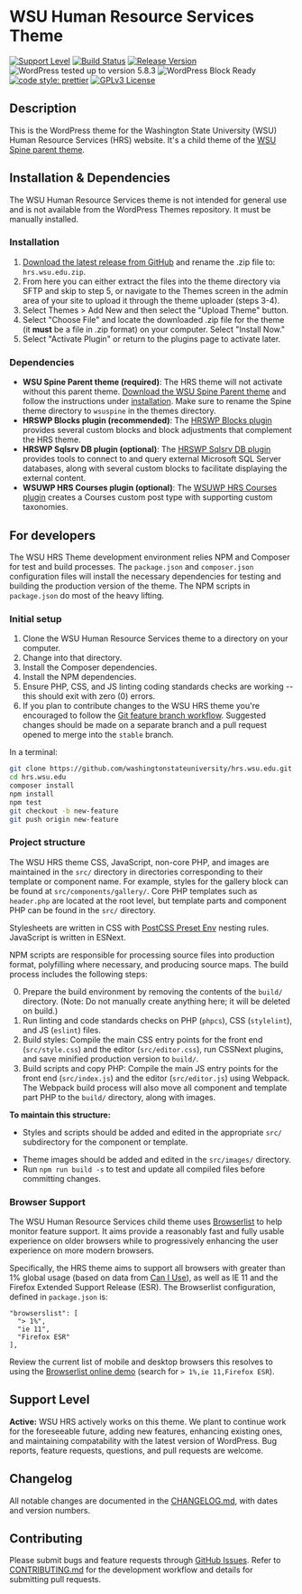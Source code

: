 # WSU Human Resource Services Theme

[![Support Level](https://img.shields.io/badge/support-active-green.svg)](#support-level) [![Build Status](https://github.com/washingtonstateuniversity/hrs.wsu.edu/actions/workflows/coding-standards.yml/badge.svg)](https://github.com/washingtonstateuniversity/hrs.wsu.edu/actions) [![Release Version](https://img.shields.io/github/v/release/washingtonstateuniversity/hrs.wsu.edu)](https://github.com/washingtonstateuniversity/hrs.wsu.edu/releases/latest) ![WordPress tested up to version 5.8.3](https://img.shields.io/badge/WordPress-v5.8.3%20tested-success.svg) ![WordPress Block Ready](https://img.shields.io/badge/block-ready-blueviolet) [![code style: prettier](https://img.shields.io/badge/code_style-prettier-ff69b4.svg)](https://github.com/prettier/prettier) [![GPLv3 License](https://img.shields.io/github/license/washingtonstateuniversity/hrs.wsu.edu)](https://github.com/washingtonstateuniversity/hrs.wsu.edu/blob/develop/LICENSE.md)

## Description

This is the WordPress theme for the Washington State University (WSU) Human Resource Services (HRS) website. It's a child theme of the [WSU Spine parent theme](https://github.com/washingtonstateuniversity/WSUWP-spine-parent-theme).

## Installation & Dependencies

The WSU Human Resource Services theme is not intended for general use and is not available from the WordPress Themes repository. It must be manually installed.

### Installation

1. [Download the latest release from GitHub](https://github.com/washingtonstateuniversity/hrs.wsu.edu/releases/latest) and rename the .zip file to: `hrs.wsu.edu.zip`.
2. From here you can either extract the files into the theme directory via SFTP and skip to step 5, or navigate to the Themes screen in the admin area of your site to upload it through the theme uploader (steps 3-4).
3. Select Themes > Add New and then select the "Upload Theme" button.
4. Select "Choose File" and locate the downloaded .zip file for the theme (it **must** be a file in .zip format) on your computer. Select "Install Now."
5. Select "Activate Plugin" or return to the plugins page to activate later.

### Dependencies

- **WSU Spine Parent theme (required)**: The HRS theme will not activate without this parent theme. [Download the WSU Spine Parent theme](https://github.com/washingtonstateuniversity/WSUWP-spine-parent-theme/archive/master.zip) and follow the instructions under [installation](#installation). Make sure to rename the Spine theme directory to `wsuspine` in the themes directory.
- **HRSWP Blocks plugin (recommended)**: The [HRSWP Blocks plugin](https://github.com/washingtonstateuniversity/hrswp-plugin-blocks) provides several custom blocks and block adjustments that complement the HRS theme.
- **HRSWP Sqlsrv DB plugin (optional)**: The [HRSWP Sqlsrv DB plugin](https://github.com/washingtonstateuniversity/hrswp-plugin-sqlsrv-db) provides tools to connect to and query external Microsoft SQL Server databases, along with several custom blocks to facilitate displaying the external content.
- **WSUWP HRS Courses plugin (optional)**: The [WSUWP HRS Courses plugin](https://github.com/washingtonstateuniversity/wsuwp-plugin-hrs-courses) creates a Courses custom post type with supporting custom taxonomies.

## For developers

The WSU HRS Theme development environment relies NPM and Composer for test and build processes. The `package.json` and `composer.json` configuration files will install the necessary dependencies for testing and building the production version of the theme. The NPM scripts in `package.json` do most of the heavy lifting.

### Initial setup

1. Clone the WSU Human Resource Services theme to a directory on your computer.
2. Change into that directory.
3. Install the Composer dependencies.
4. Install the NPM dependencies.
5. Ensure PHP, CSS, and JS linting coding standards checks are working -- this should exit with zero (0) errors.
6. If you plan to contribute changes to the WSU HRS theme you're encouraged to follow the [Git feature branch workflow](https://www.atlassian.com/git/tutorials/comparing-workflows/feature-branch-workflow). Suggested changes should be made on a separate branch and a pull request opened to merge into the `stable` branch.

In a terminal:

~~~bash
git clone https://github.com/washingtonstateuniversity/hrs.wsu.edu.git
cd hrs.wsu.edu
composer install
npm install
npm test
git checkout -b new-feature
git push origin new-feature
~~~

### Project structure

The WSU HRS theme CSS, JavaScript, non-core PHP, and images are maintained in the `src/` directory in directories corresponding to their template or component name. For example, styles for the gallery block can be found at `src/components/gallery/`. Core PHP templates such as `header.php` are located at the root level, but template parts and component PHP can be found in the `src/` directory.

Stylesheets are written in CSS with [PostCSS Preset Env](https://github.com/csstools/postcss-preset-env) nesting rules. JavaScript is written in ESNext. 

NPM scripts are responsible for processing source files into production format, polyfilling where necessary, and producing source maps. The build process includes the following steps:

0. Prepare the build environment by removing the contents of the `build/` directory. (Note: Do not manually create anything here; it will be deleted on build.)
1. Run linting and code standards checks on PHP (`phpcs`), CSS (`stylelint`), and JS (`eslint`) files.
2. Build styles: Compile the main CSS entry points for the front end (`src/style.css`) and the editor (`src/editor.css`), run CSSNext plugins, and save minified production version to `build/`.
3. Build scripts and copy PHP: Compile the main JS entry points for the front end (`src/index.js`) and the editor (`src/editor.js`) using Webpack. The Webpack build process will also move all component and template part PHP to the `build/` directory, along with images.

**To maintain this structure:**

- Styles and scripts should be added and edited in the appropriate `src/` subdirectory for the component or template.
* Theme images should be added and edited in the `src/images/` directory.
* Run `npm run build -s` to test and update all compiled files before committing changes.

### Browser Support

The WSU Human Resource Services child theme uses [Browserlist](https://github.com/browserslist/browserslist) to help monitor feature support. It aims provide a reasonably fast and fully usable experience on older browsers while to progressively enhancing the user experience on more modern browsers.

Specifically, the HRS theme aims to support all browsers with greater than 1% global usage (based on data from [Can I Use](http://caniuse.com/)), as well as IE 11 and the Firefox Extended Support Release (ESR). The Browserlist configuration, defined in `package.json` is:

~~~
"browserslist": [
  "> 1%",
  "ie 11",
  "Firefox ESR"
],
~~~

Review the current list of mobile and desktop browsers this resolves to using the [Browserlist online demo](http://browserl.ist/) (search for `> 1%,ie 11,Firefox ESR`).

## Support Level

**Active:** WSU HRS actively works on this theme. We plant to continue work for the foreseeable future, adding new features, enhancing existing ones, and maintaining compatability with the latest version of WordPress. Bug reports, feature requests, questions, and pull requests are welcome.

## Changelog

All notable changes are documented in the [CHANGELOG.md](https://github.com/washingtonstateuniversity/hrs.wsu.edu/blob/develop/CHANGELOG.md), with dates and version numbers.

## Contributing

Please submit bugs and feature requests through [GitHub Issues](https://github.com/washingtonstateuniversity/hrs.wsu.edu/issues). Refer to [CONTRIBUTING.md](https://github.com/washingtonstateuniversity/hrs.wsu.edu/blob/develop/CONTRIBUTING.md) for the development workflow and details for submitting pull requests.
